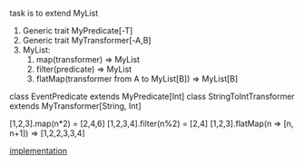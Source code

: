 task is to extend MyList

1. Generic trait MyPredicate[-T]
2. Generic trait MyTransformer[-A,B]
3. MyList:
   1. map(transformer) => MyList
   2. filter(predicate) => MyList
   3. flatMap(transformer from A to MyList[B]) => MyList[B]

class EventPredicate extends MyPredicate[Int]
class StringToIntTransformer extends MyTransformer[String, Int]

[1,2,3].map(n*2) = [2,4,6]
[1,2,3,4].filter(n%2) = [2,4]
[1,2,3].flatMap(n => [n, n+1]) => [1,2,2,3,3,4]

[implementation](../../../exercises/oop/MyListImplementFilterMapFlatMap.scala)